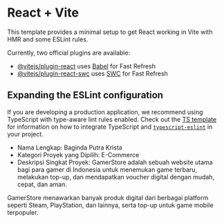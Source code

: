 # React + Vite

This template provides a minimal setup to get React working in Vite with HMR and some ESLint rules.

Currently, two official plugins are available:

- [@vitejs/plugin-react](https://github.com/vitejs/vite-plugin-react/blob/main/packages/plugin-react) uses [Babel](https://babeljs.io/) for Fast Refresh
- [@vitejs/plugin-react-swc](https://github.com/vitejs/vite-plugin-react/blob/main/packages/plugin-react-swc) uses [SWC](https://swc.rs/) for Fast Refresh

## Expanding the ESLint configuration

If you are developing a production application, we recommend using TypeScript with type-aware lint rules enabled. Check out the [TS template](https://github.com/vitejs/vite/tree/main/packages/create-vite/template-react-ts) for information on how to integrate TypeScript and [`typescript-eslint`](https://typescript-eslint.io) in your project.

- Nama Lengkap: Baginda Putra Krista
- Kategori Proyek yang Dipilih: E-Commerce
- Deskripsi Singkat Proyek:
GamerStore adalah sebuah website utama bagi para gamer di Indonesia untuk menemukan game terbaru, melakukan top-up, dan mendapatkan voucher digital dengan mudah, cepat, dan aman.

GamerStore menawarkan banyak produk digital dari berbagai platform seperti Steam, PlayStation, dan lainnya, serta top-up untuk game mobile terpopuler.

